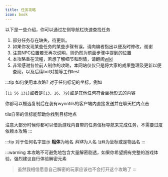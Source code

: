 ```yaml
---
title: 任务攻略
icon: book
---
```



以下是一些介绍，你可以通过左侧导航栏快速查找任务
1. 部分任务存在缺失，待更新。
2. 如果你发现某些任务的某些步骤有误，请向编者指出以便及时修改，谢谢
3. 注意NPC位置若无再次说明，则仍然为前面步骤中提到的位置
4. 本攻略重在流程，若想了解细节和剧情，请翻阅[wiki](https://wynncraft.fandom.com/wiki/Quests)
5. 非常感谢各位前人制作的攻略，本网站仅仅只是将大家的成果整理及更新以便查阅，以及后续bot对接等工作test
   



:::tip 如何使用本攻略?
对于任何标记的坐标，例如

`[11 56 131]`或者是`[13, 26, 79]`或是其他任何符合坐标形式的内容

你都可以框选复制后在装有wynntils的客户端内直接发送并在聊天栏内点击

tils自带的信标能帮助你找到目标地点

注意大部分时候你都可以借助游戏内自带的任务信标导航来完成任务，不需要过度依赖本攻略
:::

:::tip
对于任何名字显示
**粗体**为地名
*斜体*为人名
`注释`为坐标或是物品名
:::


:::warning
本攻略不可避免地包含大量解密剧透，如果你希望拥有完整的游戏体验，强烈建议自行体验解密元素
>虽然我相信愿意自己解密的玩家应该也不会打开这个攻略了
:::


